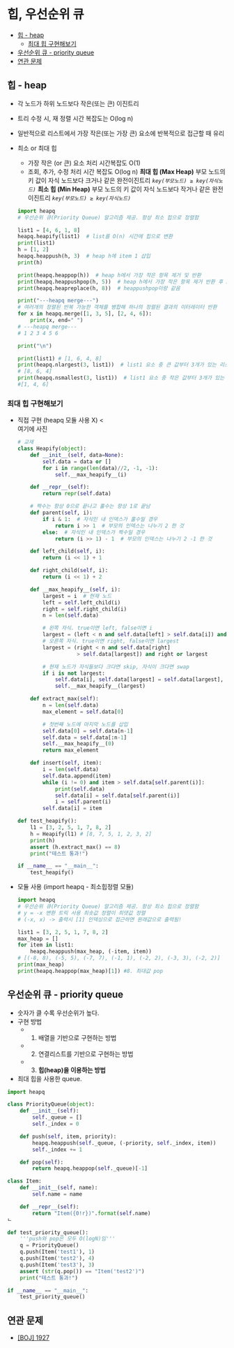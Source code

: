 # 힙, 우선순위 큐

- [힙 - heap](#힙---heap)
  - [최대 힙 구현해보기](#최대-힙-구현해보기)
- [우선순위 큐 - priority queue](#우선순위-큐---priority-queue)
- [연관 문제](#연관-문제)

## 힙 - heap

- 각 노드가 하위 노드보다 작은(또는 큰) 이진트리
- 트리 수정 시, 재 정렬 시간 복잡도는 O(log n)
- 일반적으로 리스트에서 가장 작은(또는 가장 큰) 요소에 반복적으로 접근할 때 유리
- 최소 or 최대 힙

  - 가장 작은 (or 큰) 요소 처리 시간복잡도 O(1)
  - 조회, 추가, 수정 처리 시간 복잡도 O(log n)
    **최대 힙 (Max Heap)**
    부모 노드의 키 값이 자식 노드보다 크거나 같은 완전이진트리
    _`key(부모노드) ≥ key(자식노드)`_
    **최소 힙 (Min Heap)**
    부모 노드의 키 값이 자식 노드보다 작거나 같은 완전이진트리
    _`key(부모노드) ≥ key(자식노드)`_

  ```python
  import heapq
  # 우선순위 큐(Priority Queue) 알고리즘 제공. 항상 최소 힙으로 정렬함

  list1 = [4, 6, 1, 8]
  heapq.heapify(list1)  # list를 O(n) 시간에 힙으로 변환
  print(list1)
  h = [1, 2]
  heapq.heappush(h, 3)  # heap h에 item 1 삽입
  print(h)

  print(heapq.heappop(h))  # heap h에서 가장 작은 항목 제거 및 반환
  print(heapq.heappushpop(h, 5))  # heap h에서 가장 작은 항목 제거 반환 후 5 삽입
  print(heapq.heapreplace(h, 8))  # heappushpop이랑 같음

  print("---heapq merge---")
  # 여러개의 정렬된 반복 가능한 객체를 병합해 하나의 정렬된 결과의 이터레이터 반환
  for x in heapq.merge([1, 3, 5], [2, 4, 6]):
      print(x, end=" ")
  # ---heapq merge---
  # 1 2 3 4 5 6

  print("\n")

  print(list1) # [1, 6, 4, 8]
  print(heapq.nlargest(3, list1))  # list1 요소 중 큰 값부터 3개가 있는 리스트 반환
  # [8, 6, 4]
  print(heapq.nsmallest(3, list1))  # list1 요소 중 작은 값부터 3개가 있는 리스트 반환
  #[1, 4, 6]
  ```

### 최대 힙 구현해보기

- 직접 구현 (heapq 모듈 사용 X)
  <<br>여기에 사진

  ```python
  # 교재
  class Heapify(object):
      def __init__(self, data=None):
          self.data = data or []
          for i in range(len(data)//2, -1, -1):
              self.__max_heapify__(i)

      def __repr__(self):
          return repr(self.data)

      # 짝수는 항상 0으로 끝나고 홀수는 항상 1로 끝남
      def parent(self, i):
          if i & 1:  # 자식인 내 인덱스가 홀수일 경우
              return i >> 1  # 부모의 인덱스는 나누기 2 한 것
          else:  # 자식인 내 인덱스가 짝수일 경우
              return (i >> 1) - 1  # 부모의 인덱스는 나누기 2 -1 한 것

      def left_child(self, i):
          return (i << 1) + 1

      def right_child(self, i):
          return (i << 1) + 2

      def __max_heapify__(self, i):
          largest = i  # 현재 노드
          left = self.left_child(i)
          right = self.right_child(i)
          n = len(self.data)

          # 왼쪽 자식. true이면 left, false이면 i
          largest = (left < n and self.data[left] > self.data[i]) and left or i
          # 오른쪽 자식. true이면 right, false이면 largest
          largest = (right < n and self.data[right]
                     > self.data[largest]) and right or largest

          # 현재 노드가 자식들보다 크다면 skip, 자식이 크다면 swap
          if i is not largest:
              self.data[i], self.data[largest] = self.data[largest], self.data[i]
              self.__max_heapify__(largest)

      def extract_max(self):
          n = len(self.data)
          max_element = self.data[0]

          # 첫번째 노드에 마지막 노드를 삽입
          self.data[0] = self.data[n-1]
          self.data = self.data[:n-1]
          self.__max_heapify__(0)
          return max_element

      def insert(self, item):
          i = len(self.data)
          self.data.append(item)
          while (i != 0) and item > self.data[self.parent(i)]:
              print(self.data)
              self.data[i] = self.data[self.parent(i)]
              i = self.parent(i)
          self.data[i] = item

  def test_heapify():
      l1 = [3, 2, 5, 1, 7, 8, 2]
      h = Heapify(l1) # [8, 7, 5, 1, 2, 3, 2]
      print(h)
      assert (h.extract_max() == 8)
      print("테스트 통과!")

  if __name__ == "__main__":
      test_heapify()
  ```

- 모듈 사용 (import heapq - 최소힙정렬 모듈)

  ```python
  import heapq
  # 우선순위 큐(Priority Queue) 알고리즘 제공. 항상 최소 힙으로 정렬함
  # y = -x 변환 트릭 사용 최솟값 정렬이 최댓값 정렬
  # (-x, x) -> 출력시 [1] 인덱싱으로 접근하면 원래값으로 출력됨!

  list1 = [3, 2, 5, 1, 7, 8, 2]
  max_heap = []
  for item in list1:
      heapq.heappush(max_heap, (-item, item))
  # [(-8, 8), (-5, 5), (-7, 7), (-1, 1), (-2, 2), (-3, 3), (-2, 2)]
  print(max_heap)
  print(heapq.heappop(max_heap)[1]) #8. 최대값 pop
  ```

## 우선순위 큐 - priority queue

- 숫자가 클 수록 우선순위가 높다.
- 구현 방법
  - 1. 배열을 기반으로 구현하는 방법
  - 2. 연결리스트를 기반으로 구현하는 방법
  - 3. **힙(heap)을 이용하는 방법**
- 최대 힙을 사용한 queue.

```python
import heapq

class PriorityQueue(object):
    def __init__(self):
        self._queue = []
        self._index = 0

    def push(self, item, priority):
        heapq.heappush(self._queue, (-priority, self._index, item))
        self._index += 1

    def pop(self):
        return heapq.heappop(self._queue)[-1]

class Item:
    def __init__(self, name):
        self.name = name

    def __repr__(self):
        return "Item({0!r})".format(self.name)
ㄴ

def test_priority_queue():
    '''push와 pop은 모두 O(logN)임'''
    q = PriorityQueue()
    q.push(Item('test1'), 1)
    q.push(Item('test2'), 4)
    q.push(Item('test3'), 3)
    assert (str(q.pop()) == "Item('test2')")
    print("테스트 통과!")

if __name__ == "__main__":
    test_priority_queue()
```

## 연관 문제

- [[BOJ] 1927](https://github.com/shyjnnn/2022-codingtest-study/blob/f8a203a394d4333a328265ababf4035930c94e02/shynnn/%EA%B5%AC%ED%98%84/boj_1927%EC%B5%9C%EC%86%8C%ED%9E%99.py)
